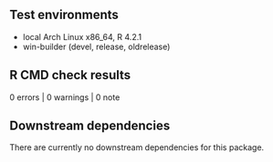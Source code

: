 ## Test environments
* local Arch Linux x86_64, R 4.2.1
* win-builder (devel, release, oldrelease)

## R CMD check results
0 errors  | 0 warnings  | 0 note 

## Downstream dependencies
There are currently no downstream dependencies for this package.
